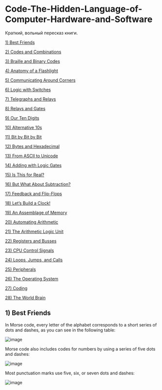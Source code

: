 # Code-The-Hidden-Language-of-Computer-Hardware-and-Software
Краткий, вольный пересказ книги.

[1) Best Friends](https://github.com/NasamR/Code-The-Hidden-Language-of-Computer-Hardware-and-Software/blob/main/README.md?plain=1#L33)

[2) Codes and Combinations]()

[3) Braille and Binary Codes]()

[4) Anatomy of a Flashlight]()

[5) Communicating Around Corners]()

[6) Logic with Switches]()

[7) Telegraphs and Relays]()

[8) Relays and Gates]()

[9) Our Ten Digits]()

[10) Alternative 10s]()

[11) Bit by Bit by Bit]()

[12) Bytes and Hexadecimal]()

[13) From ASCII to Unicode]()

[14) Adding with Logic Gates]()

[15) Is This for Real?]()

[16) But What About Subtraction?]()

[17) Feedback and Flip-Flops]()

[18) Let’s Build a Clock!]()

[19) An Assemblage of Memory]()

[20) Automating Arithmetic]()

[21) The Arithmetic Logic Unit]()

[22) Registers and Busses]()

[23) CPU Control Signals]()

[24) Loops, Jumps, and Calls]()

[25) Peripherals]()

[26) The Operating System]()

[27) Coding]()

[28) The World Brain]()


## 1) Best Friends

In Morse code, every letter of the alphabet corresponds to a short series of dots and dashes, as you can see in the following table:

![image](https://github.com/NasamR/Code-The-Hidden-Language-of-Computer-Hardware-and-Software/assets/60060399/4c6ce2ed-cee1-41ac-8722-fdf7f10ee2f4)

Morse code also includes codes for numbers by using a series of five dots and dashes:

![image](https://github.com/NasamR/Code-The-Hidden-Language-of-Computer-Hardware-and-Software/assets/60060399/c154922a-a936-4706-89fe-37f4450b9cc8)

Most punctuation marks use five, six, or seven dots and dashes:

![image](https://github.com/NasamR/Code-The-Hidden-Language-of-Computer-Hardware-and-Software/assets/60060399/7d83120c-5a7e-4922-b3da-85d35300cb8f)
